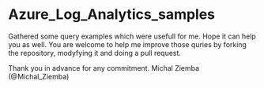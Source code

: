# Azure_Log_Analytics_samples
Gathered some query examples which were usefull for me. Hope it can help you as well.
You are welcome to help me improve those quries by forking the repository, modyfying it and doing a pull request. 

Thank you in advance for any commitment. 
Michal Ziemba (@Michal_Ziemba)
